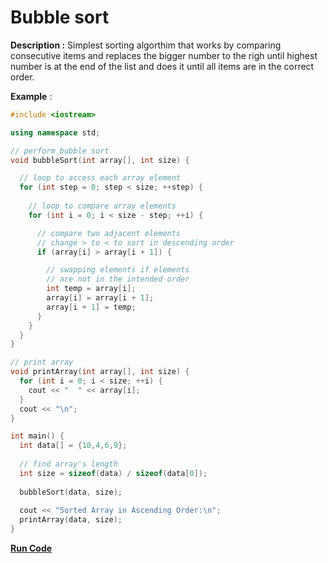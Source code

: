 # Bubble sort

**Description :** Simplest sorting algorthim that works by comparing consecutive items and replaces the bigger number to the righ until highest number is at the end of the list and does it until all items are in the correct order.

**Example** :
```cpp
#include <iostream>

using namespace std;

// perform bubble sort
void bubbleSort(int array[], int size) {

  // loop to access each array element
  for (int step = 0; step < size; ++step) {
      
    // loop to compare array elements
    for (int i = 0; i < size - step; ++i) {

      // compare two adjacent elements
      // change > to < to sort in descending order
      if (array[i] > array[i + 1]) {

        // swapping elements if elements
        // are not in the intended order
        int temp = array[i];
        array[i] = array[i + 1];
        array[i + 1] = temp;
      }
    }
  }
}

// print array
void printArray(int array[], int size) {
  for (int i = 0; i < size; ++i) {
    cout << "  " << array[i];
  }
  cout << "\n";
}

int main() {
  int data[] = {10,4,6,9};
  
  // find array's length
  int size = sizeof(data) / sizeof(data[0]);
  
  bubbleSort(data, size);
  
  cout << "Sorted Array in Ascending Order:\n";  
  printArray(data, size);
}
```

**[Run Code](https://rextester.com/NJHL25972)**

